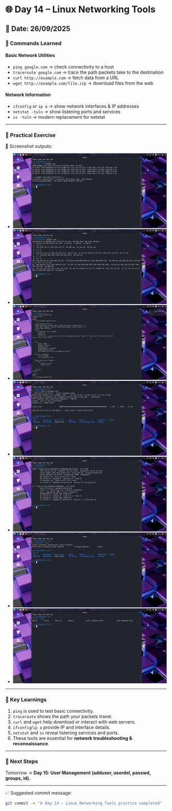 # 🌐 Day 14 – Linux Networking Tools  

## 📅 Date: 26/09/2025  

### 🔹 Commands Learned  

#### Basic Network Utilities  
- `ping google.com` → check connectivity to a host  
- `traceroute google.com` → trace the path packets take to the destination  
- `curl http://example.com` → fetch data from a URL  
- `wget http://example.com/file.zip` → download files from the web  

#### Network Information  
- `ifconfig` or `ip a` → show network interfaces & IP addresses  
- `netstat -tuln` → show listening ports and services  
- `ss -tuln` → modern replacement for netstat  

---  

### 🔹 Practical Exercise  
📸 Screenshot outputs:  
- ![ping](images/day14_ping.png)  
- ![traceroute](images/day14_traceroute.png)  
- ![curl](images/day14_curl.png)  
- ![wget](images/day14_wget.png)  
- ![ifconfig](images/day14_ifconfig.png)  
- ![netstat](images/day14_netstat.png)  
- ![ss](images/day14_ss.png)  

---  

### 🔹 Key Learnings  
1. `ping` is used to test basic connectivity.  
2. `traceroute` shows the path your packets travel.  
3. `curl` and `wget` help download or interact with web servers.  
4. `ifconfig`/`ip a` provide IP and interface details.  
5. `netstat` and `ss` reveal listening services and ports.  
6. These tools are essential for **network troubleshooting & reconnaissance**.  

---  

### 🔹 Next Steps  
Tomorrow → **Day 15: User Management (adduser, userdel, passwd, groups, id).**  

---  

✅ Suggested commit message:  
```bash
git commit -m "🌐 Day 14 – Linux Networking Tools practice completed"
